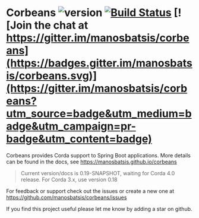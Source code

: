 # Corbeans ![version](https://img.shields.io/badge/version-0.18-blue.svg?maxAge=2592000) [![Build Status](https://travis-ci.org/manosbatsis/corbeans.svg?branch=master)](https://travis-ci.org/manosbatsis/corbeans) [![Join the chat at https://gitter.im/manosbatsis/corbeans](https://badges.gitter.im/manosbatsis/corbeans.svg)](https://gitter.im/manosbatsis/corbeans?utm_source=badge&utm_medium=badge&utm_campaign=pr-badge&utm_content=badge)

Corbeans provides Corda support to Spring Boot applications. More details can be found in the docs, 
see https://manosbatsis.github.io/corbeans

> Current version/docs is 0.19-SNAPSHOT, waiting for Corda 4.0 release. 
For Corda 3.x, use version 0.18

For feedback or support check out the issues or create a new one at https://github.com/manosbatsis/corbeans/issues

If you find this project useful please let me know by adding a star on github.